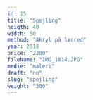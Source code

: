 ```yaml
---
id: 15
title: "Spejling"
heigth: 40
width: 50
method: "Akryl på lærred"
year: 2018
price: "2200"
fileName: "IMG_1814.JPG"
medie: "maleri"
draft: "no"
slug: "spejling"
weight: "300"
---
```

